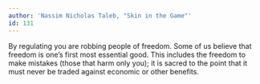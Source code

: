 ```yaml
---
author: 'Nassim Nicholas Taleb, "Skin in the Game"'
id: 131
---
```


By regulating you are robbing people of freedom. Some of us believe that freedom is one’s first most essential good. This includes the freedom to make mistakes (those that harm only you); it is sacred to the point that it must never be traded against economic or other benefits.